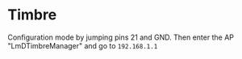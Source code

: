 # Timbre

Configuration mode by jumping pins 21 and GND. Then enter the AP "LmDTimbreManager" and go to `192.168.1.1`

